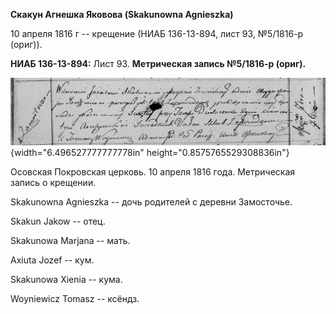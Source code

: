 **Скакун Агнешка Яковова (Skakunowna Agnieszka)**

10 апреля 1816 г -- крещение (НИАБ 136-13-894, лист 93, №5/1816-р
(ориг)).

**НИАБ 136-13-894:** Лист 93. **Метрическая запись №5/1816-р (ориг).**

![](./media/646cd1ce23b0f529260c988827be2f3e44c7f9ca.png){width="6.496527777777778in"
height="0.8575765529308836in"}

Осовская Покровская церковь. 10 апреля 1816 года. Метрическая запись о
крещении.

Skakunowna Agnieszka -- дочь родителей с деревни Замосточье.

Skakun Jakow -- отец.

Skakunowa Marjana -- мать.

Axiuta Jozef -- кум.

Skakunowa Xienia -- кума.

Woyniewicz Tomasz -- ксёндз.
